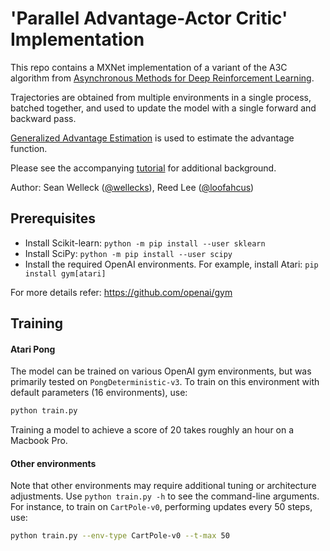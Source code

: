 <!---
  Licensed to the Apache Software Foundation (ASF) under one
  or more contributor license agreements.  See the NOTICE file
  distributed with this work for additional information
  regarding copyright ownership.  The ASF licenses this file
  to you under the Apache License, Version 2.0 (the
  "License"); you may not use this file except in compliance
  with the License.  You may obtain a copy of the License at

    http://www.apache.org/licenses/LICENSE-2.0

  Unless required by applicable law or agreed to in writing,
  software distributed under the License is distributed on an
  "AS IS" BASIS, WITHOUT WARRANTIES OR CONDITIONS OF ANY
  KIND, either express or implied.  See the License for the
  specific language governing permissions and limitations
  under the License.
-->

# 'Parallel Advantage-Actor Critic' Implementation

This repo contains a MXNet implementation of a variant of the A3C algorithm from [Asynchronous Methods for Deep Reinforcement Learning](https://arxiv.org/pdf/1602.01783v2.pdf).

Trajectories are obtained from multiple environments in a single process, batched together, and used to update the model with a single forward and backward pass.

[Generalized Advantage Estimation](https://arxiv.org/pdf/1506.02438v5.pdf) is used to estimate the advantage function.

Please see the accompanying [tutorial](https://minpy.readthedocs.io/en/latest/tutorial/rl_policy_gradient_tutorial/rl_policy_gradient.html#improved-rl-with-parallel-advantage-actor-critic) for additional background.

Author: Sean Welleck ([@wellecks](https://github.com/wellecks)), Reed Lee ([@loofahcus](https://github.com/loofahcus))


## Prerequisites
  - Install Scikit-learn: `python -m pip install --user sklearn`
  - Install SciPy: `python -m pip install --user scipy`
  - Install the required OpenAI environments. For example, install Atari: `pip install gym[atari]`

For more details refer: https://github.com/openai/gym

## Training

#### Atari Pong

The model can be trained on various OpenAI gym environments, but was primarily tested on `PongDeterministic-v3`. To train on
this environment with default parameters (16 environments), use:

```bash
python train.py
```

Training a model to achieve a score of 20 takes roughly an hour on a Macbook Pro.

#### Other environments

Note that other environments may require additional tuning or architecture adjustments. Use `python train.py -h` to see the command-line arguments.
For instance, to train on `CartPole-v0`, performing updates every 50 steps,
use:

```bash
python train.py --env-type CartPole-v0 --t-max 50
```
